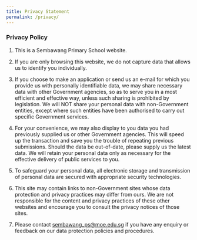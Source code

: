 ```yaml
---
title: Privacy Statement
permalink: /privacy/
---
```

### **Privacy Policy**

1.    This is a Sembawang Primary School website.


2.    If you are only browsing this website, we do not capture data that allows us to identify you individually.


3.    If you choose to make an application or send us an e-mail for which you provide us with personally identifiable data, we may share necessary data with other Government agencies, so as to serve you in a most efficient and effective way, unless such sharing is prohibited by legislation. We will NOT share your personal data with non-Government entities, except where such entities have been authorised to carry out specific Government services.


4.    For your convenience, we may also display to you data you had previously supplied us or other Government agencies. This will speed up the transaction and save you the trouble of repeating previous submissions. Should the data be out-of-date, please supply us the latest data. We will retain your personal data only as necessary for the effective delivery of public services to you.


5.    To safeguard your personal data, all electronic storage and transmission of personal data are secured with appropriate security technologies.


6.    This site may contain links to non-Government sites whose data protection and privacy practices may differ from ours. We are not responsible for the content and privacy practices of these other websites and encourage you to consult the privacy notices of those sites.


7.    Please contact sembawang_ps@moe.edu.sg if you have any enquiry or feedback on our data protection policies and procedures.